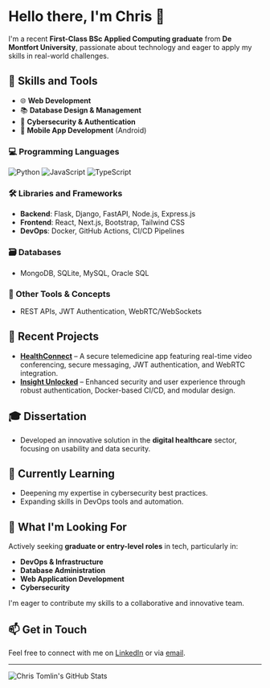 # Hello there, I'm Chris 👋

I'm a recent **First-Class BSc Applied Computing graduate** from **De Montfort University**, passionate about technology and eager to apply my skills in real-world challenges.

## 🚀 Skills and Tools

- 🌐 **Web Development**
- 📚 **Database Design & Management**
- 🔐 **Cybersecurity & Authentication**
- 📱 **Mobile App Development** (Android)

### 💻 Programming Languages

![Python](https://img.shields.io/badge/-Python-blue?logo=python&logoColor=white)
![JavaScript](https://img.shields.io/badge/-JavaScript-yellow?logo=javascript&logoColor=black)
![TypeScript](https://img.shields.io/badge/-TypeScript-blue?logo=typescript&logoColor=white)

### 🛠️ Libraries and Frameworks

- **Backend**: Flask, Django, FastAPI, Node.js, Express.js
- **Frontend**: React, Next.js, Bootstrap, Tailwind CSS
- **DevOps**: Docker, GitHub Actions, CI/CD Pipelines

### 🗃️ Databases

- MongoDB, SQLite, MySQL, Oracle SQL

### 🔗 Other Tools & Concepts

- REST APIs, JWT Authentication, WebRTC/WebSockets

## 🔭 Recent Projects

- **[HealthConnect](#)** – A secure telemedicine app featuring real-time video conferencing, secure messaging, JWT authentication, and WebRTC integration.
- **[Insight Unlocked](#)** – Enhanced security and user experience through robust authentication, Docker-based CI/CD, and modular design.

## 🎓 Dissertation

- Developed an innovative solution in the **digital healthcare** sector, focusing on usability and data security.

## 🌱 Currently Learning

- Deepening my expertise in cybersecurity best practices.
- Expanding skills in DevOps tools and automation.

## 💼 What I'm Looking For

Actively seeking **graduate or entry-level roles** in tech, particularly in:
- **DevOps & Infrastructure**
- **Database Administration**
- **Web Application Development**
- **Cybersecurity**

I'm eager to contribute my skills to a collaborative and innovative team.

## 📫 Get in Touch

Feel free to connect with me on [LinkedIn](https://www.linkedin.com/in/tomlinc/) or via [email](mailto:tomlinc@proton.me).

---

![Chris Tomlin's GitHub Stats](https://github-readme-stats.vercel.app/api/top-langs/?username=cj-tomlin&theme=vue-dark&show_icons=true&hide_border=true&layout=compact)

<!---
cj-tomlin/cj-tomlin is a ✨ special ✨ repository because its `README.md` (this file) appears on your GitHub profile.
You can click the Preview link to take a look at your changes.
--->
